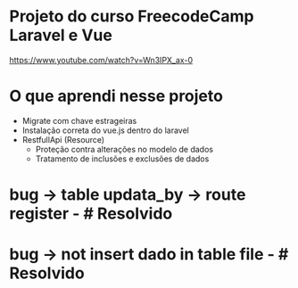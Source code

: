 # Projeto do curso FreecodeCamp Laravel e Vue 
https://www.youtube.com/watch?v=Wn3IPX_ax-0
# O que aprendi nesse projeto 

  - Migrate com chave estrageiras 
  - Instalação correta do vue.js dentro do laravel 
  - RestfullApi (Resource)
      + Proteção contra alterações no modelo de dados
      + Tratamento de inclusões e exclusões de dados
      


# bug -> table updata_by -> route register - # Resolvido
# bug -> not insert dado in table file - # Resolvido